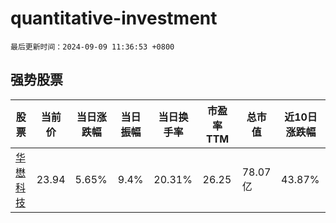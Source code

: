 # quantitative-investment

`最后更新时间：2024-09-09 11:36:53 +0800`

## 强势股票

|股票|当前价|当日涨跌幅|当日振幅|当日换手率|市盈率TTM|总市值|近10日涨跌幅|
|----|----|----|----|----|----|----|----|
|[华懋科技](https://xueqiu.com/S/SH603306)|23.94|5.65%|9.4%|20.31%|26.25|78.07亿|43.87%|
